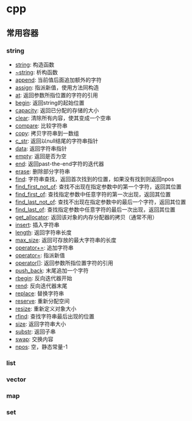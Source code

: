 # cpp

## 常用容器
### string
- [string](https://github.com/xiaoshe/docs/blob/master/cpp/string/string.md): 构造函数
- [~string](https://github.com/xiaoshe/docs/blob/master/cpp/string/~string.md): 析构函数
- [append](https://github.com/xiaoshe/docs/blob/master/cpp/string/append.md): 当前值后面追加额外的字符
- [assign](https://github.com/xiaoshe/docs/blob/master/cpp/string/assign.md): 指派新值，使用方法同构造
- [at](https://github.com/xiaoshe/docs/blob/master/cpp/string/at.md): 返回参数所指位置的字符的引用
- [begin](https://github.com/xiaoshe/docs/blob/master/cpp/string/begin.md): 返回string的起始位置
- [capacity](https://github.com/xiaoshe/docs/blob/master/cpp/string/capacity.md): 返回已分配的存储的大小
- [clear](https://github.com/xiaoshe/docs/blob/master/cpp/string/clear.md): 清除所有内容，使其变成一个空串
- [compare](https://github.com/xiaoshe/docs/blob/master/cpp/string/compare.md): 比较字符串
- [copy](https://github.com/xiaoshe/docs/blob/master/cpp/string/copy.md): 拷贝字符串到一数组
- [c_str](https://github.com/xiaoshe/docs/blob/master/cpp/string/c_str.md): 返回以null结尾的字符串指针
- [data](https://github.com/xiaoshe/docs/blob/master/cpp/string/data.md): 返回字符串指针
- [empty](https://github.com/xiaoshe/docs/blob/master/cpp/string/empty.md): 返回是否为空
- [end](https://github.com/xiaoshe/docs/blob/master/cpp/string/end.md): 返回past-the-end字符的迭代器
- [erase](https://github.com/xiaoshe/docs/blob/master/cpp/string/erase.md): 删除部分字符串
- [find](https://github.com/xiaoshe/docs/blob/master/cpp/string/find.md): 字符串查找，返回首次找到的位置，如果没有找到则返回npos
- [find_first_not_of](https://github.com/xiaoshe/docs/blob/master/cpp/string/find_first_not_of.md): 查找不出现在指定参数中的第一个字符，返回其位置
- [find_first_of](https://github.com/xiaoshe/docs/blob/master/cpp/string/find_first_of.md): 查找指定参数中任意字符的第一次出现，返回其位置
- [find_last_not_of](https://github.com/xiaoshe/docs/blob/master/cpp/string/find_last_not_of.md): 查找不出现在指定参数中的最后一个字符，返回其位置
- [find_last_of](https://github.com/xiaoshe/docs/blob/master/cpp/string/find_last_of.md): 查找指定参数中任意字符的最后一次出现，返回其位置
- [get_allocator](https://github.com/xiaoshe/docs/blob/master/cpp/string/get_allocator.md): 返回该对象的内存分配器的拷贝（通常不用）
- [insert](https://github.com/xiaoshe/docs/blob/master/cpp/string/insert.md): 插入字符串
- [length](https://github.com/xiaoshe/docs/blob/master/cpp/string/length.md): 返回字符串长度
- [max_size](https://github.com/xiaoshe/docs/blob/master/cpp/string/max_size.md): 返回可存放的最大字符串的长度
- [operator+=](https://github.com/xiaoshe/docs/blob/master/cpp/string/operator+=.md): 追加字符串
- [operator=](https://github.com/xiaoshe/docs/blob/master/cpp/string/operator=.md): 指派新值
- [operator[]](https://github.com/xiaoshe/docs/blob/master/cpp/string/operator[].md): 返回参数所指位置字符的引用
- [push_back](https://github.com/xiaoshe/docs/blob/master/cpp/string/push_back.md): 末尾追加一个字符
- [rbegin](https://github.com/xiaoshe/docs/blob/master/cpp/string/rbegin.md): 反向迭代器开始
- [rend](https://github.com/xiaoshe/docs/blob/master/cpp/string/rend.md): 反向迭代器末尾
- [replace](https://github.com/xiaoshe/docs/blob/master/cpp/string/replace.md): 替换字符串
- [reserve](https://github.com/xiaoshe/docs/blob/master/cpp/string/reserve.md): 重新分配空间
- [resize](https://github.com/xiaoshe/docs/blob/master/cpp/string/resize.md): 重新定义对象大小
- [rfind](https://github.com/xiaoshe/docs/blob/master/cpp/string/rfind.md): 查找字符串最后出现的位置
- [size](https://github.com/xiaoshe/docs/blob/master/cpp/string/size.md): 返回字符串大小
- [substr](https://github.com/xiaoshe/docs/blob/master/cpp/string/substr.md): 返回子串
- [swap](https://github.com/xiaoshe/docs/blob/master/cpp/string/swap.md): 交换内容
- [npos](https://github.com/xiaoshe/docs/blob/master/cpp/string/npos.md): 空，静态常量-1
### list
### vector
### map
### set
